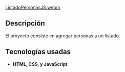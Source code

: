 
[ListadoPersonasJS.webm](https://github.com/user-attachments/assets/0a6b1d99-1c44-496b-ad74-c40628ad507d)

## Descripción
El proyecto consiste en agregar personas a un listado.
## Tecnologías usadas
- **HTML, CSS, y JavaScript**
  
